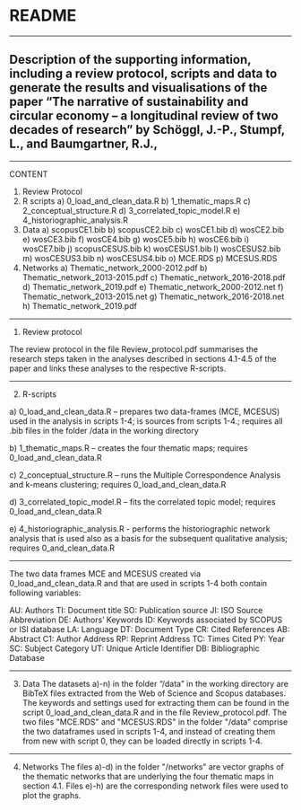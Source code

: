 # README
- - - -
## Description of the supporting information, including a review protocol, scripts and data to generate the results and visualisations of the paper “The narrative of sustainability and circular economy – a longitudinal review of two decades of research” by Schöggl, J.-P., Stumpf, L., and Baumgartner, R.J.,
- - - -
CONTENT
1. Review Protocol
2. R scripts
	a) 0_load_and_clean_data.R
	b) 1_thematic_maps.R
	c) 2_conceptual_structure.R
	d) 3_correlated_topic_model.R
	e) 4_historiographic_analysis.R
3. Data
	a) scopusCE1.bib 
	b) scopusCE2.bib
	c) wosCE1.bib
	d) wosCE2.bib
	e) wosCE3.bib
	f) wosCE4.bib
	g) wosCE5.bib
	h) wosCE6.bib
	i) wosCE7.bib
	j) scopusCESUS.bib
	k) wosCESUS1.bib
	l) wosCESUS2.bib
	m) wosCESUS3.bib
	n) wosCESUS4.bib
	o) MCE.RDS
	p) MCESUS.RDS
4. Networks
  a) Thematic_network_2000-2012.pdf
  b) Thematic_network_2013-2015.pdf
  c) Thematic_network_2016-2018.pdf
  d) Thematic_network_2019.pdf
  e) Thematic_network_2000-2012.net
  f) Thematic_network_2013-2015.net
  g) Thematic_network_2016-2018.net
  h) Thematic_network_2019.pdf
  
- - - -
1. Review protocol

The review protocol in the file Review_protocol.pdf summarises the research steps taken in the analyses described in sections 4.1-4.5 of the paper and links these analyses to the respective R-scripts.

- - - -
2. R-scripts 

a) 0_load_and_clean_data.R – prepares two data-frames (MCE, MCESUS) used in the analysis in scripts 1-4; is sources from scripts 1-4.; requires all .bib files in the folder /data in the working directory

b) 1_thematic_maps.R – creates the four thematic maps; requires 0_load_and_clean_data.R

c) 2_conceptual_structure.R – runs the Multiple Correspondence Analysis and k-means clustering; requires 0_load_and_clean_data.R

d) 3_correlated_topic_model.R – fits the correlated topic model; requires 0_load_and_clean_data.R 

e) 4_historiographic_analysis.R - performs the historiographic network analysis that is used also as a basis for the subsequent qualitative analysis; requires 0_and_clean_data.R

- - - -
The two data frames MCE and MCESUS created via 0_load_and_clean_data.R and that are used in scripts 1-4 both contain following variables: 

AU: 	Authors
TI: 	Document title
SO: 	Publication source
JI:	ISO Source Abbreviation
DE:	Authors’ Keywords
ID:	Keywords associated by SCOPUS or ISI database
LA: 	Language
DT:	Document Type
CR:	Cited References
AB: 	Abstract
C1:	Author Address
RP:	Reprint Address
TC:	Times Cited
PY:	Year
SC:	Subject Category
UT:	Unique Article Identifier
DB:	Bibliographic Database

- - - -
3. Data 
The datasets a)-n) in the folder “/data” in the working directory are BibTeX files extracted from the Web of Science and Scopus databases. The keywords and settings used for extracting them can be found in the script 0_load_and_clean_data.R and in the file Review_protocol.pdf. The two files "MCE.RDS" and "MCESUS.RDS" in the folder "/data" comprise the two dataframes used in scripts 1-4, and instead of creating them from new with script 0, they  can be loaded directly in scripts 1-4. 

- - - -
4. Networks
The files a)-d) in the folder "/networks" are vector graphs of the thematic networks that are underlying the four thematic maps in section 4.1. Files e)-h) are the corresponding network files were used to plot the graphs.
